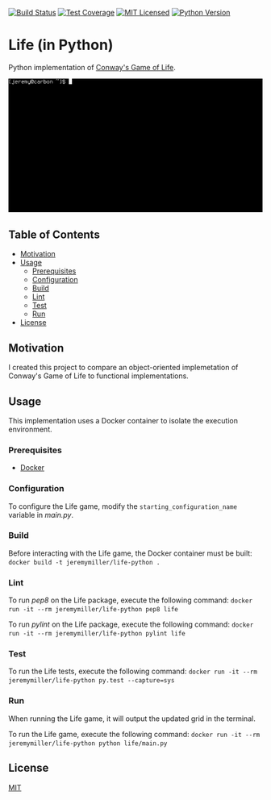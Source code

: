 [![Build Status](https://travis-ci.org/jeremy-miller/life-python.svg?branch=master)](https://travis-ci.org/jeremy-miller/life-python)
[![Test Coverage](https://coveralls.io/repos/github/jeremy-miller/life-python/badge.svg?branch=master)](https://coveralls.io/github/jeremy-miller/life-python?branch=master)
[![MIT Licensed](https://img.shields.io/badge/license-MIT-blue.svg)](https://github.com/jeremy-miller/life-python/blob/master/LICENSE)
[![Python Version](https://img.shields.io/badge/Python-3.6-blue.svg)]()

# Life (in Python)
Python implementation of [Conway's Game of Life](https://en.wikipedia.org/wiki/Conway%27s_Game_of_Life).

![Usage](https://github.com/jeremy-miller/life-python/blob/master/usage.gif)

## Table of Contents
- [Motivation](#motivation)
- [Usage](#usage)
  - [Prerequisites](#prerequisites)
  - [Configuration](#configuration)
  - [Build](#build)
  - [Lint](#lint)
  - [Test](#test)
  - [Run](#run)
- [License](#license)

## Motivation
I created this project to compare an object-oriented implemetation of Conway's Game of Life to functional implementations.

## Usage
This implementation uses a Docker container to isolate the execution environment.

### Prerequisites
- [Docker](https://docs.docker.com/engine/installation/)

### Configuration
To configure the Life game, modify the ```starting_configuration_name``` variable in *main.py*.

### Build
Before interacting with the Life game, the Docker container must be built: ```docker build -t jeremymiller/life-python .```

### Lint
To run *pep8* on the Life package, execute the following command: ```docker run -it --rm jeremymiller/life-python pep8 life```

To run *pylint* on the Life package, execute the following command: ```docker run -it --rm jeremymiller/life-python pylint life```

### Test
To run the Life tests, execute the following command: ```docker run -it --rm jeremymiller/life-python py.test --capture=sys```

### Run
When running the Life game, it will output the updated grid in the terminal.

To run the Life game, execute the following command: ```docker run -it --rm jeremymiller/life-python python life/main.py```

## License
[MIT](https://github.com/jeremy-miller/life-python/blob/master/LICENSE)
